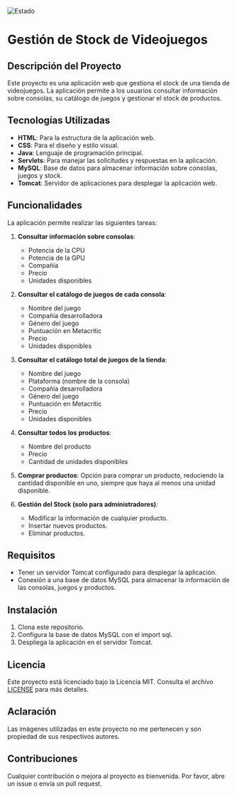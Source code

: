 ![Estado](https://img.shields.io/badge/Estado-En%20proceso-yellow?style=plastic)

# Gestión de Stock de Videojuegos

## Descripción del Proyecto

Este proyecto es una aplicación web que gestiona el stock de una tienda de videojuegos. La aplicación permite a los usuarios consultar información sobre consolas, su catálogo de juegos y gestionar el stock de productos.

## Tecnologías Utilizadas

- **HTML**: Para la estructura de la aplicación web.
- **CSS**: Para el diseño y estilo visual.
- **Java**: Lenguaje de programación principal.
- **Servlets**: Para manejar las solicitudes y respuestas en la aplicación.
- **MySQL**: Base de datos para almacenar información sobre consolas, juegos y stock.
- **Tomcat**: Servidor de aplicaciones para desplegar la aplicación web.

## Funcionalidades

La aplicación permite realizar las siguientes tareas:

1. **Consultar información sobre consolas**:
   - Potencia de la CPU
   - Potencia de la GPU
   - Compañía
   - Precio
   - Unidades disponibles

2. **Consultar el catálogo de juegos de cada consola**:
   - Nombre del juego
   - Compañía desarrolladora
   - Género del juego
   - Puntuación en Metacritic
   - Precio
   - Unidades disponibles

3. **Consultar el catálogo total de juegos de la tienda**:
   - Nombre del juego
   - Plataforma (nombre de la consola)
   - Compañía desarrolladora
   - Género del juego
   - Puntuación en Metacritic
   - Precio
   - Unidades disponibles

4. **Consultar todos los productos**:
   - Nombre del producto
   - Precio
   - Cantidad de unidades disponibles

5. **Comprar productos**: Opción para comprar un producto, reduciendo la cantidad disponible en uno, siempre que haya al menos una unidad disponible.

6. **Gestión del Stock (solo para administradores)**:
   - Modificar la información de cualquier producto.
   - Insertar nuevos productos.
   - Eliminar productos.

## Requisitos

- Tener un servidor Tomcat configurado para desplegar la aplicación.
- Conexión a una base de datos MySQL para almacenar la información de las consolas, juegos y productos.

## Instalación

1. Clona este repositorio.
2. Configura la base de datos MySQL con el import sql.
3. Despliega la aplicación en el servidor Tomcat.

## Licencia

Este proyecto está licenciado bajo la Licencia MIT. Consulta el archivo [LICENSE](LICENSE) para más detalles.

## Aclaración

Las imágenes utilizadas en este proyecto no me pertenecen y son propiedad de sus respectivos autores.

## Contribuciones

Cualquier contribución o mejora al proyecto es bienvenida. Por favor, abre un issue o envía un pull request.
